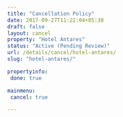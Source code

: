 ```yaml
---
title: "Cancellation Policy"
date: 2017-09-27T11:22:04+05:30
draft: false
layout: cancel
property: "Hotel Antares"
status: "Active (Pending Review)"
url: /details/cancel/hotel-antares/
slug: "hotel-antares/"

propertyinfo:
 done: true

mainmenu:
 cancel: true

---
```


